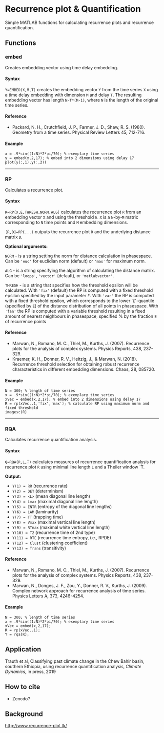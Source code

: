 # Recurrence plot & Quantification #

Simple MATLAB functions for calculating recurrence plots and recurrence quantification.


## Functions

### embed

Creates embedding vector using time delay embedding.

#### Syntax

`Y=EMBED(X,M,T)` creates the embedding vector `Y` from the time
series `X` using a time delay embedding with dimension `M` and
delay `T`. The resulting embedding vector has length `N-T*(M-1)`,
where `N` is the length of the original time series.

#### Reference

* Packard, N. H., Crutchfield, J. P., Farmer, J. D.,
  Shaw, R. S. (1980). Geometry from a time series.
  Physical Review Letters 45, 712-716.
          
#### Example         
```N = 300; % length of time series
x = .9*sin((1:N)*2*pi/70); % exemplary time series
y = embed(x,2,17); % embed into 2 dimensions using delay 17
plot(y(:,1),y(:,2))
```

--------------------------------------------------------------
### RP

Calculates a recurrence plot.


#### Syntax

`R=RP(X,E,THRESH,NORM,ALG)` calculates the recurrence plot `R`
from an embedding vector `X` and using the threshold `E`.
`X` is a `N`-by-`M` matrix corresponding to `N` time points
and `M` embedding dimensions.

`[R,D]=RP(...)` outputs the recurrence plot `R` and the
underlying distance matrix `D`.

**Optional arguments:**

`NORM` - is a string setting the norm for distance
                 calculation in phasespace. Can be `'euc'`
                 for euclidian norm (default) or `'max'`
                 for maximum norm.
                 
`ALG` - is a string specifying the algorithm of
                 calculating the distance matrix. Can be
                 `'loops'`, `'vector'` (default), or
                 `'matlabvector'`.

`THRESH` - is a string that specifies how the threshold
                 epsilon will be calculated. With `'fix'` (default)
                 the RP is computed with a fixed threshold
                 epsilon specified by the input parameter `E`.
                 With `'var'` the RP is computed with a fixed
                 threshold epsilon, which corresponds to the
                 lower '`E`'-quantile (specified by `E`) of the
                 distance distribution of all points in
                 phasespace. With `'fan'` the RP is computed with
                 a variable threshold resulting in a fixed amount
                 of nearest neighbours in phasespace, specified
%                by the fraction `E` of recurrence points

#### Reference
* Marwan, N., Romano, M. C., Thiel, M., Kurths, J. (2007).
  Recurrence plots for the analysis of complex systems.
  Physics Reports, 438, 237-329.
* Kraemer, K. H., Donner, R. V., Heitzig, J., & Marwan, N.
  (2018). Recurrence threshold selection for obtaining robust
  recurrence characteristics in different embedding dimensions.
  Chaos, 28, 085720.


#### Example
```
N = 300; % length of time series
x = .9*sin((1:N)*2*pi/70); % exemplary time series
xVec = embed(x,2,17); % embed into 2 dimensions using delay 17
R = rp(xVec,.1,'fix','max'); % calculate RP using maximum norm and fixed threshold
imagesc(R)
```      

--------------------------------------------------------------

### RQA

Calculates recurrence quantification analysis.

#### Syntax

`Q=RQA(R,L,T)` calculates measures of recurrence
quantification analysis for recurrence plot `R` using
minimal line length `L` and a Theiler window `T.

**Output:**

* `Y(1) = RR`     (recurrence rate)
* `Y(2) = DET`    (determinism)
* `Y(3) = <L>`    (mean diagonal line length)
* `Y(4) = Lmax`   (maximal diagonal line length)
* `Y(5) = ENTR`   (entropy of the diagonal line lengths)
* `Y(6) = LAM`    (laminarity)
* `Y(7) = TT`     (trapping time)
* `Y(8) = Vmax`   (maximal vertical line length)
* `Y(9) = RTmax` (maximal white vertical line length)
* `Y(10) = T2`     (recurrence time of 2nd type)
* `Y(11) = RTE`    (recurrence time entropy, i.e., RPDE)
* `Y(12) = Clust`  (clustering coefficient)
* `Y(13) = Trans`  (transitivity)

#### Reference
* Marwan, N., Romano, M. C., Thiel, M., Kurths, J. (2007).
  Recurrence plots for the analysis of complex systems.
  Physics Reports, 438, 237-329.
* Marwan, N., Donges, J. F., Zou, Y., Donner, R. V.,
  Kurths, J. (2009). Complex network approach for recurrence
  analysis of time series. Physics Letters A, 373, 4246-4254.

#### Example
```
N = 300; % length of time series
x = .9*sin((1:N)*2*pi/70); % exemplary time series
xVec = embed(x,2,17);
R = rp(xVec,.1);
Y = rqa(R);
```     

## Application

Trauth et al, Classifying past climate change in the Chew Bahir basin, southern Ethiopia, using recurrence quantification analysis, *Climate Dynamics*, in press, 2019
          
## How to cite

* Zenodo?

## Background

http://www.recurrence-plot.tk/
